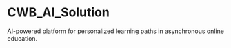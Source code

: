 # CWB_AI_Solution
AI-powered platform for personalized learning paths in asynchronous online education.
